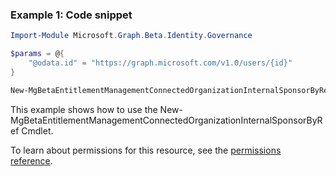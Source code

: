### Example 1: Code snippet

```powershellImport-Module Microsoft.Graph.Beta.Identity.Governance

$params = @{
	"@odata.id" = "https://graph.microsoft.com/v1.0/users/{id}"
}

New-MgBetaEntitlementManagementConnectedOrganizationInternalSponsorByRef -ConnectedOrganizationId $connectedOrganizationId -BodyParameter $params
```
This example shows how to use the New-MgBetaEntitlementManagementConnectedOrganizationInternalSponsorByRef Cmdlet.
To learn about permissions for this resource, see the [permissions reference](/graph/permissions-reference).

